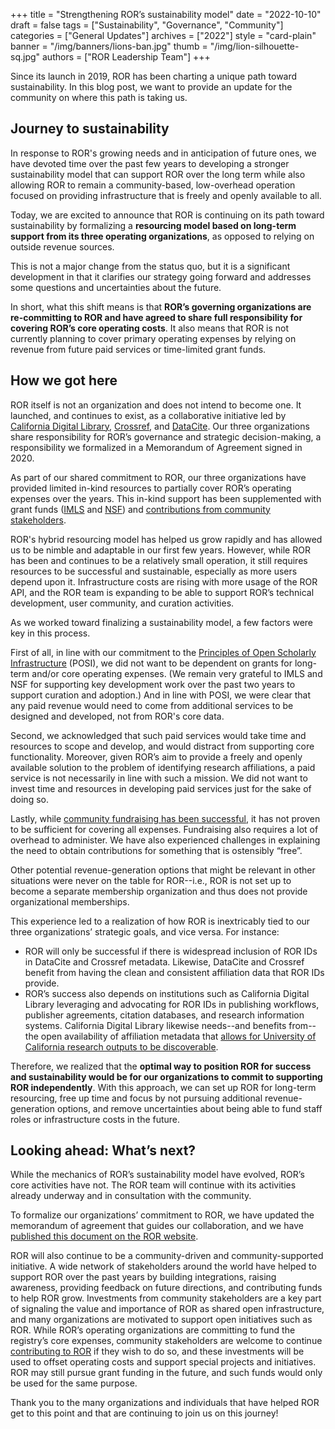 +++
title = "Strengthening ROR’s sustainability model"
date = "2022-10-10"
draft = false
tags = ["Sustainability", "Governance", "Community"]
categories = ["General Updates"]
archives = ["2022"]
style = "card-plain"
banner = "/img/banners/lions-ban.jpg"
thumb = "/img/lion-silhouette-sq.jpg"
authors = ["ROR Leadership Team"]
+++

Since its launch in 2019, ROR has been charting a unique path toward sustainability. In this blog post, we want to provide an update for the community on where this path is taking us.

## Journey to sustainability

In response to ROR's growing needs and in anticipation of future ones, we have devoted time over the past few years to developing a stronger sustainability model that can support ROR over the long term while also allowing ROR to remain a community-based, low-overhead operation focused  on providing infrastructure that is freely and openly available to all.

Today, we are excited to announce that ROR is continuing on its path toward sustainability by formalizing a **resourcing model based on long-term support from its three operating organizations**, as opposed to relying on outside revenue sources.

This is not a major change from the status quo, but it is a significant development in that it clarifies our strategy going forward and addresses some questions and uncertainties about the future.

In short, what this shift means is that **ROR’s governing organizations are re-committing to ROR and have agreed to share full responsibility for covering ROR’s core operating costs**. It also means that ROR is not currently planning to cover primary operating expenses by relying on revenue from future paid services or time-limited grant funds.

## How we got here
ROR itself is not an organization and does not intend to become one. It launched, and continues to exist, as a collaborative initiative led by [California Digital Library](https://cdlib.org), [Crossref](https://www.crossref.org), and [DataCite](https://datacite.org). Our three organizations share responsibility for ROR’s governance and strategic decision-making, a responsibility we formalized in a Memorandum of Agreement signed in 2020.

As part of our shared commitment to ROR, our three organizations have provided limited in-kind resources to partially cover ROR’s operating expenses over the years. This in-kind support has been supplemented with grant funds ([IMLS](https://www.imls.gov/grants/awarded/lg-246305-ols-20) and [NSF](https://www.nsf.gov/awardsearch/showAward?AWD_ID=2031172)) and [contributions from community stakeholders](/supporters).

ROR's hybrid resourcing model has helped us grow rapidly and has allowed us to be nimble and adaptable in our first few years. However, while ROR has been and continues to be a relatively small operation, it still requires resources to be successful and sustainable, especially as more users depend upon it. Infrastructure costs are rising with more usage of the ROR API, and the ROR team is expanding to be able to support ROR’s technical development, user community, and curation activities.

As we worked toward finalizing a sustainability model, a few factors were key in this process.

First of all, in line with our commitment to the [Principles of Open Scholarly Infrastructure](https://openscholarlyinfrastructure.org) (POSI), we did not want to be dependent on grants for long-term and/or core operating expenses. (We remain very  grateful to IMLS and NSF for supporting key development work over the past two years to support curation and adoption.) And in line with POSI, we were clear that any paid revenue would need to come from additional services to be designed and developed, not from ROR's core data.

Second, we acknowledged that such paid services would take time and resources to scope and develop, and would distract from supporting core functionality. Moreover, given ROR’s aim to provide a freely and openly available solution to the problem of identifying research affiliations, a paid service is not necessarily in line with such a mission. We did not want to invest time and resources in developing paid services just for the sake of doing so.

Lastly, while [community fundraising has been successful](/supporters), it has not proven to be sufficient for covering all expenses. Fundraising also requires a lot of overhead to administer. We have also experienced challenges in explaining the need to obtain contributions for something that is ostensibly “free”.

Other potential revenue-generation options that might be relevant in other situations were never on the table for ROR--i.e., ROR is not set up to become a separate membership organization and thus does not provide organizational memberships.

This experience led to a realization of how ROR is inextricably tied to our three organizations’ strategic goals, and vice versa. For instance:

- ROR will only be successful if there is widespread inclusion of ROR IDs in DataCite and Crossref metadata. Likewise, DataCite and Crossref benefit from having the clean and consistent affiliation data that ROR IDs provide.
- ROR’s success also depends on institutions such as California Digital Library leveraging and advocating for ROR IDs in publishing workflows, publisher agreements, citation databases, and research information systems. California Digital Library likewise needs--and benefits from--the open availability of affiliation metadata that [allows for University of California research outputs to be discoverable](https://osc.universityofcalifornia.edu/2022/08/pathways-to-oa-open-infrastructure/).

Therefore, we realized that the **optimal way to position ROR for success and sustainability would be for our organizations to commit to supporting ROR independently**. With this approach, we can set up ROR for long-term resourcing, free up time and focus by not pursuing additional revenue-generation options, and remove uncertainties about being able to fund staff roles or infrastructure costs in the future.

## Looking ahead: What’s next?
While the mechanics of ROR’s sustainability model have evolved, ROR’s core activities have not. The ROR team will continue with its activities already underway and in consultation with the community.

To formalize our organizations’ commitment to ROR, we have updated the memorandum of agreement that guides our collaboration, and we have [published this document on the ROR website](/documents/ROR-Memorandum-of-Agreement-2022.pdf).

ROR will also continue to be a community-driven and community-supported initiative. A wide network of stakeholders around the world have helped to support ROR over the past years by building integrations, raising awareness, providing feedback on future directions, and contributing funds to help ROR grow. Investments from community stakeholders are a key part of signaling the value and importance of ROR as shared open infrastructure, and many organizations are motivated to support open initiatives such as ROR. While ROR’s operating organizations are committing to fund the registry’s core expenses, community stakeholders are welcome to continue [contributing to ROR](/sustain) if they wish to do so, and these investments will be used to offset operating costs and support special projects and initiatives. ROR may still pursue grant funding in the future, and such funds would only be used for the same purpose.  

Thank you to the many organizations and individuals that have helped ROR get to this point and that are continuing to join us on this journey!
